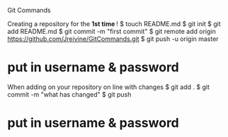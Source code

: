 Git Commands

Creating a repository for the <b>1st time </b>!
$ touch README.md
$ git init
$ git add README.md
$ git commit -m "first commit"
$ git remote add origin https://github.com/Jreivine/GitCommands.git
$ git push -u origin master
# put in username & password

When adding on your repository on line with changes
$ git add .
$ git commit -m "what has changed"
$ git push
# put in username & password
